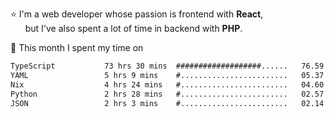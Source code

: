 ⭐ I'm a web developer whose passion is frontend with <b>React</b>,<br/>
&nbsp; &nbsp; &nbsp; but I've also spent a lot of time in backend with <b>PHP</b>.

📅 This month I spent my time on

<!--START_SECTION:waka-->

```txt
TypeScript           73 hrs 30 mins  ###################......   76.59 %
YAML                 5 hrs 9 mins    #........................   05.37 %
Nix                  4 hrs 24 mins   #........................   04.60 %
Python               2 hrs 28 mins   #........................   02.57 %
JSON                 2 hrs 3 mins    #........................   02.14 %
```

<!--END_SECTION:waka-->
